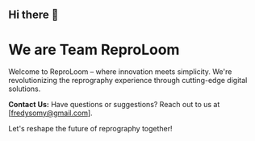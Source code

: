 ## Hi there 👋
# We are Team ReproLoom

Welcome to ReproLoom – where innovation meets simplicity. We're revolutionizing the reprography experience through cutting-edge digital solutions. 

**Contact Us:**
Have questions or suggestions? Reach out to us at [fredysomy@gmail.com].

Let's reshape the future of reprography together!
